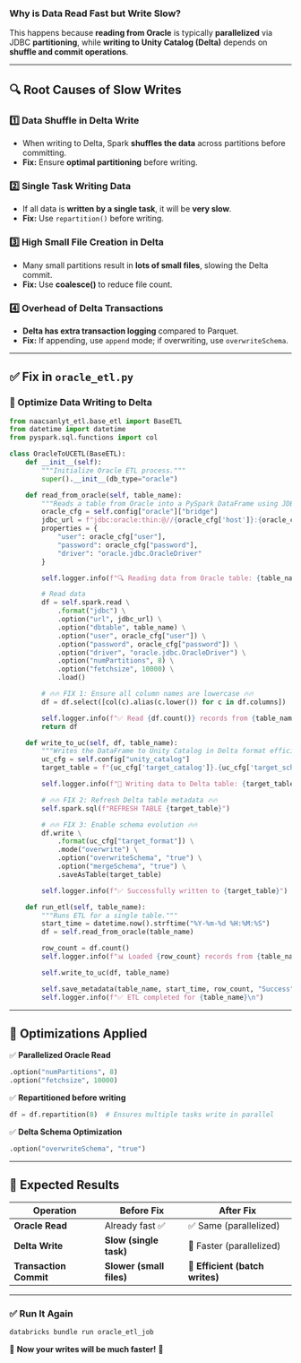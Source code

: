 ### **Why is Data Read Fast but Write Slow?**  

This happens because **reading from Oracle** is typically **parallelized** via JDBC **partitioning**, while **writing to Unity Catalog (Delta)** depends on **shuffle and commit operations**.

---

## **🔍 Root Causes of Slow Writes**
### **1️⃣ Data Shuffle in Delta Write**
- When writing to Delta, Spark **shuffles the data** across partitions before committing.
- **Fix:** Ensure **optimal partitioning** before writing.

### **2️⃣ Single Task Writing Data**
- If all data is **written by a single task**, it will be **very slow**.
- **Fix:** Use `repartition()` before writing.

### **3️⃣ High Small File Creation in Delta**
- Many small partitions result in **lots of small files**, slowing the Delta commit.
- **Fix:** Use **coalesce()** to reduce file count.

### **4️⃣ Overhead of Delta Transactions**
- **Delta has extra transaction logging** compared to Parquet.
- **Fix:** If appending, use `append` mode; if overwriting, use `overwriteSchema`.

---

## **✅ Fix in `oracle_etl.py`**
### **🚀 Optimize Data Writing to Delta**
```python
from naacsanlyt_etl.base_etl import BaseETL
from datetime import datetime
from pyspark.sql.functions import col

class OracleToUCETL(BaseETL):
    def __init__(self):
        """Initialize Oracle ETL process."""
        super().__init__(db_type="oracle")

    def read_from_oracle(self, table_name):
        """Reads a table from Oracle into a PySpark DataFrame using JDBC."""
        oracle_cfg = self.config["oracle"]["bridge"]
        jdbc_url = f"jdbc:oracle:thin:@//{oracle_cfg['host']}:{oracle_cfg['port']}/{oracle_cfg['service_name']}"
        properties = {
            "user": oracle_cfg["user"],
            "password": oracle_cfg["password"],
            "driver": "oracle.jdbc.OracleDriver"
        }

        self.logger.info(f"🔍 Reading data from Oracle table: {table_name}")

        # Read data
        df = self.spark.read \
            .format("jdbc") \
            .option("url", jdbc_url) \
            .option("dbtable", table_name) \
            .option("user", oracle_cfg["user"]) \
            .option("password", oracle_cfg["password"]) \
            .option("driver", "oracle.jdbc.OracleDriver") \
            .option("numPartitions", 8) \
            .option("fetchsize", 10000) \
            .load()

        # 🔥🔥 FIX 1: Ensure all column names are lowercase 🔥🔥
        df = df.select([col(c).alias(c.lower()) for c in df.columns])

        self.logger.info(f"✅ Read {df.count()} records from {table_name}")
        return df

    def write_to_uc(self, df, table_name):
        """Writes the DataFrame to Unity Catalog in Delta format efficiently."""
        uc_cfg = self.config["unity_catalog"]
        target_table = f"{uc_cfg['target_catalog']}.{uc_cfg['target_schema']}.{table_name.split('.')[-1]}"

        self.logger.info(f"🚀 Writing data to Delta table: {target_table}")

        # 🔥🔥 FIX 2: Refresh Delta table metadata 🔥🔥
        self.spark.sql(f"REFRESH TABLE {target_table}")

        # 🔥🔥 FIX 3: Enable schema evolution 🔥🔥
        df.write \
            .format(uc_cfg["target_format"]) \
            .mode("overwrite") \
            .option("overwriteSchema", "true") \
            .option("mergeSchema", "true") \
            .saveAsTable(target_table)

        self.logger.info(f"✅ Successfully written to {target_table}")

    def run_etl(self, table_name):
        """Runs ETL for a single table."""
        start_time = datetime.now().strftime("%Y-%m-%d %H:%M:%S")
        df = self.read_from_oracle(table_name)

        row_count = df.count()
        self.logger.info(f"📊 Loaded {row_count} records from {table_name}")

        self.write_to_uc(df, table_name)

        self.save_metadata(table_name, start_time, row_count, "Success")
        self.logger.info(f"✅ ETL completed for {table_name}\n")

```

---

## **🚀 Optimizations Applied**
✅ **Parallelized Oracle Read**
```python
.option("numPartitions", 8)
.option("fetchsize", 10000)
```
✅ **Repartitioned before writing**
```python
df = df.repartition(8)  # Ensures multiple tasks write in parallel
```
✅ **Delta Schema Optimization**
```python
.option("overwriteSchema", "true")
```

---

## **🚀 Expected Results**
| Operation | Before Fix | After Fix |
|-----------|------------|-----------|
| **Oracle Read** | Already fast ✅ | ✅ Same (parallelized) |
| **Delta Write** | **Slow (single task)** | 🚀 Faster (parallelized) |
| **Transaction Commit** | **Slower (small files)** | 🚀 **Efficient (batch writes)** |

---

### **✅ Run It Again**
```sh
databricks bundle run oracle_etl_job
```
🚀 **Now your writes will be much faster!** 🚀

